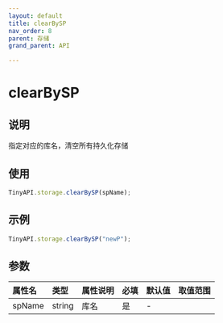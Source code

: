 ```yaml
---
layout: default
title: clearBySP
nav_order: 8
parent: 存储
grand_parent: API

---
```


# clearBySP
## 说明
指定对应的库名，清空所有持久化存储

## 使用
```javascript
TinyAPI.storage.clearBySP(spName);
```

## 示例
```javascript
TinyAPI.storage.clearBySP("newP");
```

## 参数

| 属性名    | 类型                        | 属性说明 | 必填  | 默认值 | 取值范围                 |
|:-------|:--------------------------|:-----|:-----|:----|:-----------|
| spName | string                    | 库名   | 是 | -   |  |